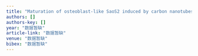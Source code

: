 ```yaml
---
title: "Maturation of osteoblast-like SaoS2 induced by carbon nanotubes"
authors: []
authors-key: []
year: "数据暂缺"
article-link: "数据暂缺"
venue: "数据暂缺"
bibex: "数据暂缺"
---
```

